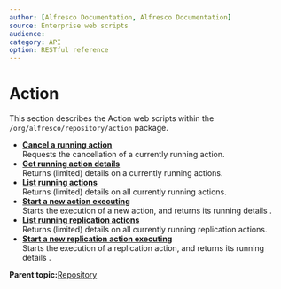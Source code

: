 ```yaml
---
author: [Alfresco Documentation, Alfresco Documentation]
source: Enterprise web scripts
audience: 
category: API
option: RESTful reference
---
```


# Action

This section describes the Action web scripts within the `/org/alfresco/repository/action` package.

-   **[Cancel a running action](../references/RESTful-ActionRunning-actionDelete.md)**  
 Requests the cancellation of a currently running action.
-   **[Get running action details](../references/RESTful-ActionRunning-actionGet.md)**  
 Returns \(limited\) details on a currently running actions.
-   **[List running actions](../references/RESTful-ActionRunning-actionsGet.md)**  
 Returns \(limited\) details on all currently running actions.
-   **[Start a new action executing](../references/RESTful-ActionRunning-actionsPost.md)**  
 Starts the execution of a new action, and returns its running details .
-   **[List running replication actions](../references/RESTful-ActionRunning-replication-actionsGet.md)**  
 Returns \(limited\) details on all currently running replication actions.
-   **[Start a new replication action executing](../references/RESTful-ActionRunning-replication-actionsPost.md)**  
 Starts the execution of a replication action, and returns its running details .

**Parent topic:**[Repository](../references/RESTful-Repository.md)

